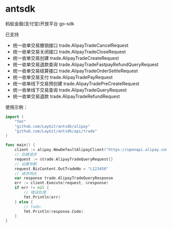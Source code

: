 # antsdk
蚂蚁金服(支付宝)开放平台 go-sdk

已支持
 - 统一收单交易撤销接口     trade.AlipayTradeCancelRequest
 - 统一收单交易关闭接口     trade.AlipayTradeCloseRequest
 - 统一收单交易创建         trade.AlipayTradeCreateRequest
 - 统一收单交易退款查询     trade.AlipayTradeFastpayRefundQueryRequest
 - 统一收单交易结算接口     trade.AlipayTradeOrderSettleRequest
 - 统一收单交易支付         trade.AlipayTradePayRequest
 - 统一收单线下交易预创建   trade.AlipayTradePreCreateRequest
 - 统一收单线下交易查询     trade.AlipayTradeQueryRequest
 - 统一收单交易退款         trade.AlipayTradeRefundRequest

使用示例：
```go
import (
    "fmt"
    "github.com/LayGit/antsdk/alipay"
    "github.com/LayGit/antsdk/api/trade"
)

func main() {
    client := alipay.NewDefaultAlipayClient("https://openapi.alipay.com/gateway.do", "商户AppId", "商户密钥", "支付宝公钥")
    // 创建请求
    request := &trade.AlipayTradeQueryRequest{}
    // 设置参数
    request.BizContent.OutTradeNo = "L123456"
    // 请求响应
    var response trade.AlipayTradeQueryResponse
    err := client.Execute(request, &response)
    if err != nil {
        // 错误处理
        fmt.Println(err)
    } else {
        // todo:
        fmt.Println(response.Code)
    }
}
```
